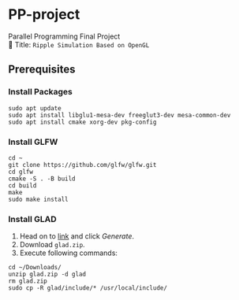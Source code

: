 # PP-project

Parallel Programming Final Project  
📌 Title: `Ripple Simulation Based on OpenGL`

## Prerequisites

### Install Packages

```shell=
sudo apt update
sudo apt install libglu1-mesa-dev freeglut3-dev mesa-common-dev
sudo apt install cmake xorg-dev pkg-config
```

### Install GLFW

```shell=
cd ~
git clone https://github.com/glfw/glfw.git
cd glfw
cmake -S . -B build
cd build
make
sudo make install
```

### Install GLAD

1. Head on
   to [link](https://glad.dav1d.de/#language=c&specification=gl&api=gl%3D3.3&api=gles1%3Dnone&api=gles2%3Dnone&api=glsc2%3Dnone&profile=core&loader=on)
   and click *Generate*.
2. Download `glad.zip`.
3. Execute following commands:

```shell=
cd ~/Downloads/
unzip glad.zip -d glad
rm glad.zip
sudo cp -R glad/include/* /usr/local/include/
```